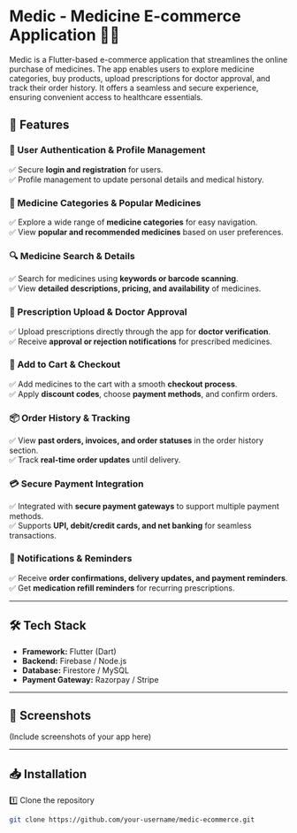 # Medic - Medicine E-commerce Application 🏥💊

Medic is a Flutter-based e-commerce application that streamlines the online purchase of medicines. The app enables users to explore medicine categories, buy products, upload prescriptions for doctor approval, and track their order history. It offers a seamless and secure experience, ensuring convenient access to healthcare essentials.

## 🚀 Features

### 🔐 User Authentication & Profile Management  
✅ Secure **login and registration** for users.  
✅ Profile management to update personal details and medical history.  

### 📂 Medicine Categories & Popular Medicines  
✅ Explore a wide range of **medicine categories** for easy navigation.  
✅ View **popular and recommended medicines** based on user preferences.  

### 🔍 Medicine Search & Details  
✅ Search for medicines using **keywords or barcode scanning**.  
✅ View **detailed descriptions, pricing, and availability** of medicines.  

### 📜 Prescription Upload & Doctor Approval  
✅ Upload prescriptions directly through the app for **doctor verification**.  
✅ Receive **approval or rejection notifications** for prescribed medicines.  

### 🛒 Add to Cart & Checkout  
✅ Add medicines to the cart with a smooth **checkout process**.  
✅ Apply **discount codes**, choose **payment methods**, and confirm orders.  

### 📦 Order History & Tracking  
✅ View **past orders, invoices, and order statuses** in the order history section.  
✅ Track **real-time order updates** until delivery.  

### 💳 Secure Payment Integration  
✅ Integrated with **secure payment gateways** to support multiple payment methods.  
✅ Supports **UPI, debit/credit cards, and net banking** for seamless transactions.  

### 🔔 Notifications & Reminders  
✅ Receive **order confirmations, delivery updates, and payment reminders**.  
✅ Get **medication refill reminders** for recurring prescriptions.  

---

## 🛠 Tech Stack  
- **Framework:** Flutter (Dart)  
- **Backend:** Firebase / Node.js  
- **Database:** Firestore / MySQL  
- **Payment Gateway:** Razorpay / Stripe  

---

## 📸 Screenshots  
(Include screenshots of your app here)

---

## 📥 Installation  

1️⃣ Clone the repository  
```bash
git clone https://github.com/your-username/medic-ecommerce.git
